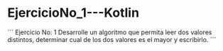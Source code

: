 # EjercicioNo_1---Kotlin

´´´
Ejercicio No: 1
Desarrolle un algoritmo que permita leer dos valores distintos, determinar cual de los dos valores es el
mayor y escribirlo.
´´´